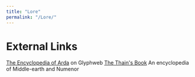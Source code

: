 ```yaml
---
title: "Lore"
permalink: "/Lore/"
---
```


# External Links

[The Encyclopedia of Arda](http://www.glyphweb.com/ARDA/) on Glyphweb
[The Thain's Book](http://www.tuckborough.net/) An encyclopedia of
Middle-earth and Numenor